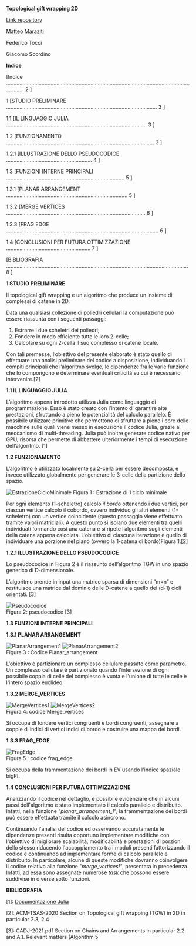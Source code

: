 





**Topological gift wrapping 2D**

[Link repository](https://github.com/FTocci/TGW2D)


Matteo Maraziti

Federico Tocci

Giacomo Scordino



**Indice** 

[Indice ........................................................................................................................................ 2 ]

1  [STUDIO PRELIMINARE ...................................................................................................... 3 ]

1.1 [IL LINGUAGGIO JULIA ............................................................................................... 3 ]
 
1.2 [FUNZIONAMENTO .................................................................................................... 3 ]

1.2.1  [ILLUSTRAZIONE DELLO PSEUDOCODICE .......................................................... 4 ]

1.3 [FUNZIONI INTERNE PRINCIPALI ................................................................................ 5 ]

1.3.1 [PLANAR ARRANGEMENT .................................................................................. 5 ]

1.3.2 [MERGE VERTICES .............................................................................................. 6 ]

1.3.3 [FRAG EDGE ....................................................................................................... 6 ]

1.4 [CONCLUSIONI PER FUTURA OTTIMIZZAZIONE ......................................................... 7 ]

[BIBLIOGRAFIA ........................................................................................................................... 8 ]




**1 STUDIO PRELIMINARE**

Il topological gift wrapping è un algoritmo che produce un insieme di complessi di catene in 2D.

Data una qualsiasi collezione di poliedri cellulari la computazione può essere riassunta con i seguenti passaggi:

1. Estrarre i due scheletri dei poliedri;
1. Fondere in modo efficiente tutte le loro 2-celle;
1. Calcolare su ogni 2-cella il suo complesso di catene locale.

Con tali premesse, l’obiettivo del presente elaborato è stato quello di effettuare una analisi preliminare del codice a disposizione, individuando i compiti principali che l’algoritmo svolge, le dipendenze fra le varie funzione che lo compongono e determinare eventuali criticità su cui è necessario intervenire.[2]

**1.1 IL LINGUAGGIO JULIA**

L’algoritmo appena introdotto utilizza Julia come linguaggio di programmazione. Esso è stato creato con l’intento di garantire alte prestazioni, sfruttando a pieno le potenzialità del calcolo parallelo. È possibile utilizzare primitive che permettono di sfruttare a pieno i core delle macchine sulle quali viene messo in esecuzione il codice Julia, grazie al meccanismo di multi-threading.
Julia può inoltre generare codice nativo per GPU, risorsa che permette di abbattere ulteriormente i tempi di esecuzione dell’algoritmo. [1]


**1.2 FUNZIONAMENTO**

L’algoritmo è utilizzato localmente su 2-cella per essere decomposta, e invece utilizzato globalmente per generare le 3-celle della partizione dello spazio.

![EstrazioneCicloMinimale](/images/CycleExtraction.png)
Figura 1 : Estrazione di 1 ciclo minimale

Per ogni elemento (1-scheletro) calcolo *il bordo* ottenendo i due vertici, per ciascun vertice calcolo il cobordo, ovvero individuo gli altri elementi (1-scheletro) con un vertice coincidente (questo passaggio viene effettuato tramite valori matriciali). A questo punto si isolano due elementi tra quelli individuati formando così una catena e si ripete l’algoritmo sugli elementi della catena appena calcolata. L’obiettivo di ciascuna iterazione è quello di individuare una porzione nel piano (ovvero la 1-catena di bordo)Figura 1.[2]

 **1.2.1 ILLUSTRAZIONE DELLO PSEUDOCODICE**

Lo pseudocodice in Figura 2 è il riassunto dell’algoritmo TGW in uno spazio generico di D-dimensionale.

L’algoritmo prende in input una matrice sparsa di dimensioni “m×n” e restituisce una matrice dal dominio delle D-catene a quello dei (d-1) cicli orientati. [3]

![Pseudocodice](/images/Pseudocode.png)  
Figura 2: pseudocodice [3]

 **1.3 FUNZIONI INTERNE PRINCIPALI**
 
   **1.3.1 PLANAR ARRANGEMENT**

![PlanarArrangement1](/images/PlanarArrangement1.png)
![PlanarArrangement2](/images/PlanarArrangement2.png)  
Figura 3 : Codice Planar_arrangement

L’obiettivo è partizionare un complesso cellulare passato come parametro. Un complesso cellulare è partizionato quando l'intersezione di ogni possibile coppia di celle del complesso è vuota e l'unione di tutte le celle è l'intero spazio euclideo.

**1.3.2 MERGE\_VERTICES**

![MergeVertices1](/images/MergeVertices1.png)
![MergeVertices2](/images/MergeVertices2.png)  
Figura 4: codice Merge_vertices



Si occupa di fondere vertici congruenti e bordi congruenti, assegnare a coppie di indici di vertici indici di bordo e costruire una mappa dei bordi.

**1.3.3 FRAG\_EDGE**

![FragEdge](/images/FragEdge.png)  
Figura 5 : codice frag_edge

Si occupa della frammentazione dei bordi in EV usando l'indice spaziale bigPI.

**1.4 CONCLUSIONI PER FUTURA OTTIMIZZAZIONE**

Analizzando il codice nel dettaglio, è possibile evidenziare che in alcuni passi dell'algoritmo è stato implementato il calcolo parallelo e distribuito. Infatti, nella funzione "*planar\_arrangement\_1*", la frammentazione dei bordi può essere effettuata tramite il calcolo asincrono. 

Continuando l'analisi del codice ed osservando accuratamente le dipendenze presenti risulta opportuno implementare modifiche con l'obiettivo di migliorare scalabilità, modificabilità e prestazioni di porzioni dello stesso riducendo l'accoppiamento tra i moduli presenti fattorizzando il codice e continuando ad implementare forme di calcolo parallelo e distribuito. In particolare, alcune di queste modifiche dovranno coinvolgere il codice relativo alla funzione "*merge\_vertices!"*, presentata in precedenza. Infatti, ad essa sono assegnate numerose *task* che possono essere suddivise in diverse sotto funzioni.

**BIBLIOGRAFIA**

[1]: [Documentazione Julia](https://julialang.org/)

[2]: ACM-TSAS-2020 Section on Topological gift wrapping (TGW) in 2D in particular 2.3, 2.4 

[3]: CADJ-2021.pdf Section on Chains and Arrangements in particular 2.2. and A.1. Relevant 
matters (Algorithm 5
